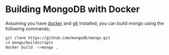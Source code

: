 # Building MongoDB with Docker

Assuming you have [docker](http://www.docker.io/gettingstarted/#h_installation) and [git](http://git-scm.com/) installed, you can build mongo using the following commands;

```bash
git clone https://github.com/mongodb/mongo.git
cd mongo/buildscripts
docker build -t=mongo .
```